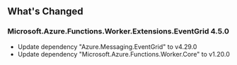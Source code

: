 ## What's Changed

<!-- Please add your release notes in the following format:
- My change description (#PR/#issue)
-->

### Microsoft.Azure.Functions.Worker.Extensions.EventGrid 4.5.0

- Update dependency "Azure.Messaging.EventGrid" to v4.29.0
- Update dependency "Microsoft.Azure.Functions.Worker.Core" to v1.20.0
